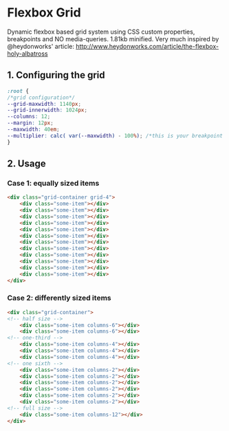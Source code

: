 # Flexbox Grid
Dynamic flexbox based grid system using CSS custom properties, breakpoints and NO media-queries.
1.81kb minified. Very much inspired by @heydonworks' article: http://www.heydonworks.com/article/the-flexbox-holy-albatross

## 1. Configuring the grid

```css
:root {
/*grid configuration*/
--grid-maxwidth: 1140px;
--grid-innerwidth: 1024px;
--columns: 12;
--margin: 12px;
--maxwidth: 40em;
--multiplier: calc( var(--maxwidth) - 100%); /*this is your breakpoint without media queries */
}
```

## 2. Usage

### Case 1: equally sized items

```html
<div class="grid-container grid-4">
	<div class="some-item"></div>
	<div class="some-item"></div>
	<div class="some-item"></div>
	<div class="some-item"></div>
	<div class="some-item"></div>
	<div class="some-item"></div>
	<div class="some-item"></div>
	<div class="some-item"></div>
	<div class="some-item"></div>
	<div class="some-item"></div>
	<div class="some-item"></div>
	<div class="some-item"></div>
</div>
```

### Case 2: differently sized items

```html
<div class="grid-container">
<!-- half size -->
	<div class="some-item columns-6"></div>
	<div class="some-item columns-6"></div>
<!-- one-third -->
	<div class="some-item columns-4"></div>
	<div class="some-item columns-4"></div>
	<div class="some-item columns-4"></div>
<!-- one sixth -->
	<div class="some-item columns-2"></div>
	<div class="some-item columns-2"></div>
	<div class="some-item columns-2"></div>
	<div class="some-item columns-2"></div>
	<div class="some-item columns-2"></div>
	<div class="some-item columns-2"></div>
<!-- full size -->
	<div class="some-item columns-12"></div>
</div>
```
